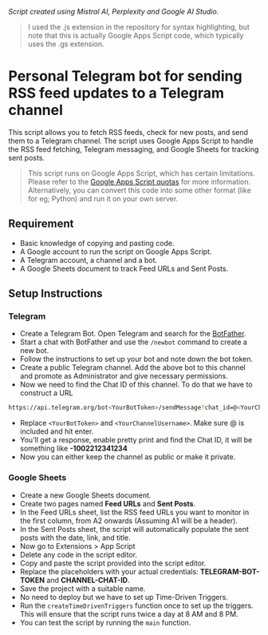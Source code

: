 *Script created using Mistral AI, Perplexity and Google AI Studio.*

> I used the .js extension in the repository for syntax highlighting, but note that this is actually Google Apps Script code, which typically uses the .gs extension.

# Personal Telegram bot for sending RSS feed updates to a Telegram channel
This script allows you to fetch RSS feeds, check for new posts, and send them to a Telegram channel. The script uses Google Apps Script to handle the RSS feed fetching, Telegram messaging, and Google Sheets for tracking sent posts. 

> This script runs on Google Apps Script, which has certain limitations. Please refer to the [Google Apps Script quotas](https://developers.google.com/apps-script/guides/services/quotas#current_limitations) for more information. Alternatively, you can convert this code into some other format (like for eg; Python) and run it on your own server.

## Requirement
- Basic knowledge of copying and pasting code.
- A Google account to run the script on Google Apps Script.
- A Telegram account, a channel and a bot.
- A Google Sheets document to track Feed URLs and Sent Posts.

## Setup Instructions

### Telegram
- Create a Telegram Bot. Open Telegram and search for the [BotFather](https://t.me/BotFather).
- Start a chat with BotFather and use the `/newbot` command to create a new bot.
- Follow the instructions to set up your bot and note down the bot token.
- Create a public Telegram channel. Add the above bot to this channel and promote as Administrator and give necessary permissions.
- Now we need to find the Chat ID of this channel. To do that we have to construct a URL
```Bash
https://api.telegram.org/bot<YourBotToken>/sendMessage?chat_id=@<YourChannelUsername>&text=Hello, this is a test message from my bot!
```
- Replace `<YourBotToken>` and `<YourChannelUsername>`. Make sure @ is included and hit enter.
- You'll get a response, enable pretty print and find the Chat ID, it will be something like **-1002212341234**
- Now you can either keep the channel as public or make it private.

### Google Sheets
- Create a new Google Sheets document.
- Create two pages named **Feed URLs** and **Sent Posts**.
- In the Feed URLs sheet, list the RSS feed URLs you want to monitor in the first column, from A2 onwards (Assuming A1 will be a header).
- In the Sent Posts sheet, the script will automatically populate the sent posts with the date, link, and title.
- Now go to Extensions > App Script
- Delete any code in the script editor.
- Copy and paste the script provided into the script editor.
- Replace the placeholders with your actual credentials: **TELEGRAM-BOT-TOKEN** and **CHANNEL-CHAT-ID**.
- Save the project with a suitable name.
- No need to deploy but we have to set up Time-Driven Triggers.
- Run the `createTimeDrivenTriggers` function once to set up the triggers. This will ensure that the script runs twice a day at 8 AM and 8 PM.
- You can test the script by running the `main` function.

